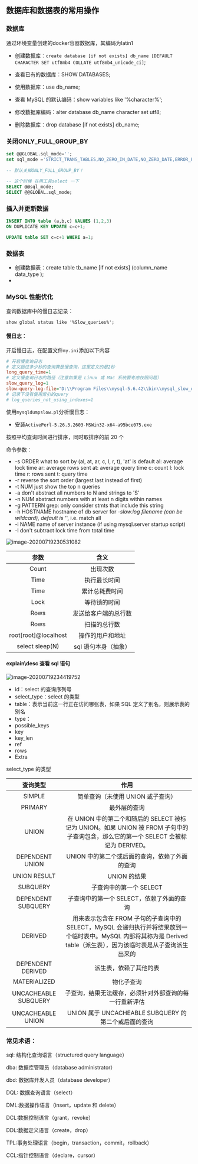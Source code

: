 ## 数据库和数据表的常用操作

### 数据库

通过环境变量创建的docker容器数据库，其编码为latin1

- 创建数据库：`create database [if not exists] db_name [DEFAULT CHARACTER SET utf8mb4 COLLATE utf8mb4_unicode_ci]`;

- 查看已有的数据库：SHOW DATABASES;

- 使用数据库：use db_name;

- 查看 MySQL 的默认编码：show variables like '%character%';

- 修改数据库编码：alter database db_name character set utf8;

- 删除数据库：drop database [if not exists] db_name;

### 关闭ONLY_FULL_GROUP_BY

```sql
set @@GLOBAL.sql_mode='';
set sql_mode ='STRICT_TRANS_TABLES,NO_ZERO_IN_DATE,NO_ZERO_DATE,ERROR_FOR_DIVISION_BY_ZERO,NO_AUTO_CREATE_USER,NO_ENGINE_SUBSTITUTION';
 
-- 默认关掉ONLY_FULL_GROUP_BY！
 
-- 这个时候 在用工具select 一下
SELECT @@sql_mode;
SELECT @@GLOBAL.sql_mode;
```

  ### 插入并更新数据

  ```sql
INSERT INTO table (a,b,c) VALUES (1,2,3)  
  ON DUPLICATE KEY UPDATE c=c+1;  
  
UPDATE table SET c=c+1 WHERE a=1;
  ```

### 数据表

- 创建数据表：create table tb_name [if not exists] (column_name data_type );
-

### MySQL 性能优化

查询数据库中的慢日志记录：

`show global status like '%Slow_queries%';`

#### 慢日志：

开启慢日志，在配置文件`my.ini`添加以下内容

```ini
# 开启慢查询日志
# 定义超过多少秒的查询算是慢查询，这里定义的是2秒
long_query_time=1
# 定义慢查询日志的路径（注意如果是 Linux 或 Mac 系统要考虑权限问题）
slow_query_log=1
slow-query-log-file="D:\\Program Files\\mysql-5.6.42\\bin\\mysql_slow_query.log"
# 记录下没有使用索引的query
# log_queries_not_using_indexes=1
```

使用`mysqldumpslow.pl`分析慢日志：

- 安装`ActivePerl-5.26.3.2603-MSWin32-x64-a95bce075.exe`

按照平均查询时间进行排序，同时取排序的前 20 个

命令参数：

- -s ORDER what to sort by (al, at, ar, c, l, r, t), 'at' is default
  al: average lock time
  ar: average rows sent
  at: average query time
  c: count
  l: lock time
  r: rows sent
  t: query time
- -r reverse the sort order (largest last instead of first)
- -t NUM just show the top n queries
- -a don't abstract all numbers to N and strings to 'S'
- -n NUM abstract numbers with at least n digits within names
- -g PATTERN grep: only consider stmts that include this string
- -h HOSTNAME hostname of db server for _-slow.log filename (can be wildcard),
  default is '_', i.e. match all
- -i NAME name of server instance (if using mysql.server startup script)
- -l don't subtract lock time from total time

![image-20200719230531082](https://i.loli.net/2020/07/19/5kKmnTPgAVxUB2J.png)

|         参数         |         含义         |
| :------------------: | :------------------: |
|        Count         |       出现次数       |
|         Time         |     执行最长时间     |
|         Time         |    累计总耗费时间    |
|         Lock         |     等待锁的时间     |
|         Rows         | 发送给客户端的总行数 |
|         Rows         |     扫描的总行数     |
| root[root]@localhost |   操作的用户和地址   |
|   select sleep(N)    | sql 语句本身（抽象） |

#### explain\desc 查看 sql 语句

![image-20200719234419752](https://i.loli.net/2020/07/19/76pneX4zLcJZ1UB.png)

- id：select 的查询序列号
- select_type：select 的类型
- table：表示当前这一行正在访问哪张表，如果 SQL 定义了别名，则展示表的别名
- type：
- possible_keys
- key
- key_len
- ref
- rows
- Extra

select_type 的类型

|       查询类型       |                                                                                 作用                                                                                  |
| :------------------: | :-------------------------------------------------------------------------------------------------------------------------------------------------------------------: |
|        SIMPLE        |                                                                   简单查询（未使用 UNION 或子查询）                                                                   |
|       PRIMARY        |                                                                             最外层的查询                                                                              |
|        UNION         |                 在 UNION 中的第二个和随后的 SELECT 被标记为 UNION。如果 UNION 被 FROM 子句中的子查询包含，那么它的第一个 SELECT 会被标记为 DERIVED。                  |
|   DEPENDENT UNION    |                                                            UNION 中的第二个或后面的查询，依赖了外面的查询                                                             |
|     UNION RESULT     |                                                                             UNION 的结果                                                                              |
|       SUBQUERY       |                                                                        子查询中的第一个 SELECT                                                                        |
|  DEPENDENT SUBQUERY  |                                                               子查询中的第一个 SELECT，依赖了外面的查询                                                               |
|       DERIVED        | 用来表示包含在 FROM 子句的子查询中的 SELECT，MySQL 会递归执行并将结果放到一个临时表中。MySQL 内部将其称为是 Derived table（派生表），因为该临时表是从子查询派生出来的 |
|  DEPENDENT DERIVED   |                                                                        派生表，依赖了其他的表                                                                         |
|     MATERIALIZED     |                                                                              物化子查询                                                                               |
| UNCACHEABLE SUBQUERY |                                                        子查询，结果无法缓存，必须针对外部查询的每一行重新评估                                                         |
|  UNCACHEABLE UNION   |                                                         UNION 属于 UNCACHEABLE SUBQUERY 的第二个或后面的查询                                                          |

### 常见术语：

sql: 结构化查询语言（structured query language）

dba: 数据库管理员（database administrator）

dbd: 数据库开发人员（database developer）

DQL: 数据查询语言（select）

DML:数据操作语言（insert，update 和 delete）

DCL:数据控制语言（grant，revoke）

DDL:数据定义语言（create，drop）

TPL:事务处理语言（begin，transaction，commit，rollback）

CCL:指针控制语言（declare，cursor）
